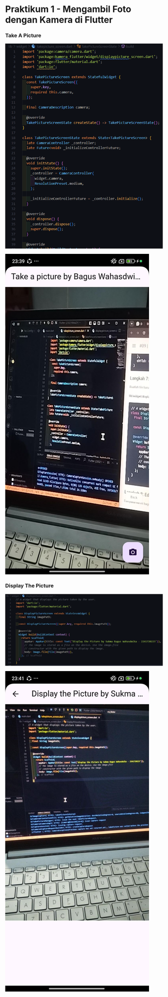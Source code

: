 # Praktikum 1 - Mengambil Foto dengan Kamera di Flutter

### **Take A Picture**

![alt text](image.png)

![alt text](TP1.jpg)

### **Display The Picture**

![alt text](image-1.png)

![alt text](DP1.jpg)